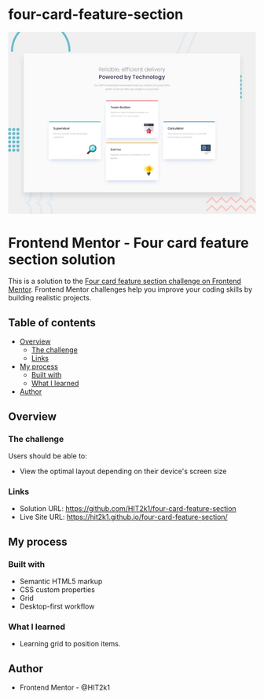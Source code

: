 # four-card-feature-section

![](./design/desktop-preview.jpg)

# Frontend Mentor - Four card feature section solution

This is a solution to the [Four card feature section challenge on Frontend Mentor](https://www.frontendmentor.io/challenges/four-card-feature-section-weK1eFYK). Frontend Mentor challenges help you improve your coding skills by building realistic projects. 

## Table of contents

- [Overview](#overview)
  - [The challenge](#the-challenge)
  - [Links](#links)
- [My process](#my-process)
  - [Built with](#built-with)
  - [What I learned](#what-i-learned)
- [Author](#author)


## Overview

### The challenge

Users should be able to:

- View the optimal layout depending on their device's screen size


### Links

- Solution URL: https://github.com/HIT2k1/four-card-feature-section
- Live Site URL: https://hit2k1.github.io/four-card-feature-section/

## My process

### Built with

- Semantic HTML5 markup
- CSS custom properties
- Grid
- Desktop-first workflow

### What I learned

- Learning grid to position items.

## Author

- Frontend Mentor - @HIT2k1
